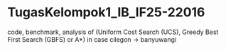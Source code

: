 # TugasKelompok1_IB_IF25-22016
code, benchmark, analysis of (Uniform Cost Search (UCS), Greedy Best First Search (GBFS) or A*) in case cilegon -> banyuwangi
